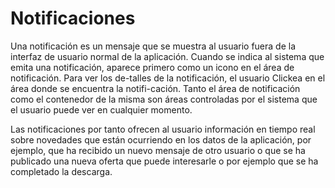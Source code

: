 # Notificaciones
Una notificación es un mensaje que se muestra al usuario fuera de la interfaz de usuario normal de la aplicación. Cuando se indica 
al sistema que emita una notificación, aparece primero como un icono en el área de notificación. Para ver los de-talles de la notificación,
el usuario Clickea en el área donde se encuentra la notifi-cación. Tanto el área de notificación como el contenedor de la misma son áreas
controladas por el sistema que el usuario puede ver en cualquier momento.

Las notificaciones por tanto ofrecen al usuario información en tiempo real sobre novedades que están ocurriendo en los datos de la 
aplicación, por ejemplo, que ha recibido un nuevo mensaje de otro usuario o que se ha publicado una nueva oferta que puede interesarle o
por ejemplo que se ha completado la descarga.
